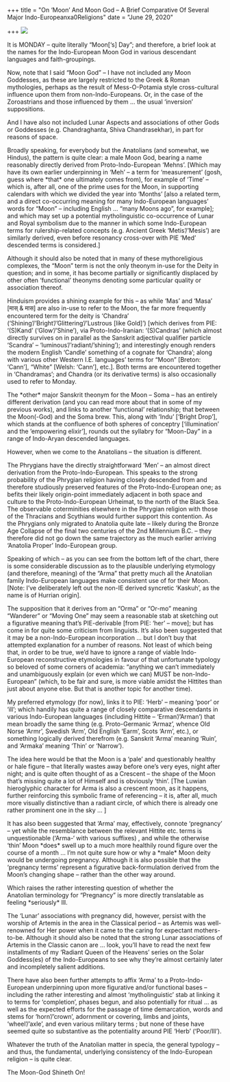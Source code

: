 +++
title = "On ‘Moon’ And Moon God – A Brief Comparative Of Several Major Indo-Europeanxa0Religions"
date = "June 29, 2020"

+++
![](https://aryaakasha.files.wordpress.com/2020/06/moon-god-chart.png?w=750)

It is MONDAY – quite literally “Moon\[‘s\] Day”; and therefore, a brief
look at the names for the Indo-European Moon God in various descendant
languages and faith-groupings.

Now, note that I said “Moon God” – I have not included any Moon
Goddesses, as these are largely restricted to the Greek & Roman
mythologies, perhaps as the result of Mess-O-Potamia style
cross-cultural influence upon them from non-Indo-Europeans. Or, in the
case of the Zoroastrians and those influenced by them … the usual
‘inversion’ suppositions.

And I have also not included Lunar Aspects and associations of other
Gods or Goddesses (e.g. Chandraghanta, Shiva Chandrasekhar), in part for
reasons of space.

Broadly speaking, for everybody but the Anatolians (and somewhat, we
Hindus), the pattern is quite clear: a male Moon God, bearing a name
reasonably directly derived from Proto-Indo-European ‘Mehns’. \[Which
may have its own earlier underpinning in ‘Meh’ – a term for
‘measurement’ (gosh, guess where \*that\* one ultimately comes from),
for example of ‘Time’ – which is, after all, one of the prime uses for
the Moon, in supporting calendars with which we divided the year into
‘Months’ \[also a related term, and a direct co-occurring meaning for
many Indo-European languages’ words for “Moon” – including English …
“many Moons ago”, for example\]; and which may set up a potential
mytholinguistic co-occurrence of Lunar and Royal symbolism due to the
manner in which some Indo-European terms for rulership-related concepts
(e.g. Ancient Greek ‘Metis’/’Mesis’) are similarly derived, even before
resonancy cross-over with PIE ‘Med’ descended terms is considered.\]

Although it should also be noted that in many of these mythoreligious
complexes, the “Moon” term is not the only theonym in-use for the Deity
in question; and in some, it has become partially or significantly
displaced by other often ‘functional’ theonyms denoting some particular
quality or association thereof.

Hinduism provides a shining example for this – as while ‘Mas’ and ‘Masa’
\[मास् & मास\] are also in-use to refer to the Moon, the far more
frequently encountered term for the deity is ‘Chandra’
(‘Shining’/’Bright’/’Glittering’/’Lustrous \[like Gold\]’) \[which
derives from PIE: ‘(S)Kand’ (‘Glow’/’Shine’), via Proto-Indo-Iranian:
‘(S)Candras’ (which almost directly survives on in parallel as the
Sanskrit adjectival qualifier particle ‘Scandra’ –
‘luminous’/’radiant/’shining’); and interestingly enough renders the
modern English ‘Candle’ something of a cognate for ‘Chandra’; along with
various other Western I.E. languages’ terms for “Moon” \[Breton:
‘Cann’\], “White” \[Welsh: ‘Cann’\], etc.\]. Both terms are encountered
together in ‘Chandramas’; and Chandra (or its derivative terms) is also
occasionally used to refer to Monday.

The \*other\* major Sanskrit theonym for the Moon – Soma – has an
entirely different derivation (and you can read more about that in some
of my previous works), and links to another ‘functional’ relationship;
that between the Moon(-God) and the Soma brew. This, along with ‘Indu’
\[‘Bright Drop’\], which stands at the confluence of both spheres of
conceptry \[‘illumination’ and the ’empowering elixir’\], rounds out the
syllabry for “Moon-Day” in a range of Indo-Aryan descended languages.

However, when we come to the Anatolians – the situation is different.

The Phrygians have the directly straightforward ‘Men’ – an almost direct
derivation from the Proto-Indo-European. This speaks to the strong
probability of the Phrygian religion having closely descended from and
therefore studiously preserved features of the Proto-Indo-European one;
as befits their likely origin-point immediately adjacent in both space
and culture to the Proto-Indo-European Urheimat, to the north of the
Black Sea. The observable coterminities elsewhere in the Phrygian
religion with those of the Thracians and Scythians would further support
this contention. As the Phrygians only migrated to Anatolia quite late –
likely during the Bronze Age Collapse of the final two centuries of the
2nd Millennium B.C. – they therefore did not go down the same trajectory
as the much earlier arriving ‘Anatolia Proper’ Indo-European group.

Speaking of which – as you can see from the bottom left of the chart,
there is some considerable discussion as to the plausible underlying
etymology (and therefore, meaning) of the “Arma” that pretty much all
the Anatolian family Indo-European languages make consistent use of for
their Moon. \[Note: I’ve deliberately left out the non-IE derived
syncretic ‘Kaskuh’, as the name is of Hurrian origin\].

The supposition that it derives from an “Orma” or “Or-mo” meaning
“Wanderer” or “Moving One” may seem a reasonable stab at sketching out a
figurative meaning that’s PIE-derivable \[from PIE: ‘her’ – move\]; but
has come in for quite some criticism from linguists. It’s also been
suggested that it may be a non-Indo-European incorporation … but I don’t
buy that attempted explanation for a number of reasons. Not least of
which being that, in order to be true, we’d have to ignore a range of
viable Indo-European reconstructive etymologies in favour of that
unfortunate typology so beloved of some corners of academia: “anything
we can’t immediately and unambiguously explain (or even which we can)
MUST be non-Indo-European” (which, to be fair and sure, is more viable
amidst the Hittites than just about anyone else. But that is another
topic for another time).

My preferred etymology (for now), links it to PIE: ‘Herb’ – meaning
‘poor’ or ‘ill’; which handily has quite a range of closely comparative
descendants in various Indo-European languages (including Hittite –
‘Erman’/’Arman’) that mean broadly the same thing (e.g. Proto-Germanic
‘Armaz’, whence Old Norse ‘Armr’, Swedish ‘Arm’, Old English ‘Earm’,
Scots ‘Arm’, etc.), or something logically derived therefrom (e.g.
Sanskrit ‘Arma’ meaning ‘Ruin’, and ‘Armaka’ meaning ‘Thin’ or
‘Narrow’).

The idea here would be that the Moon is a ‘pale’ and questionably
healthy or hale figure – that literally wastes away before one’s very
eyes, night after night; and is quite often thought of as a Crescent –
the shape of the Moon that’s missing quite a lot of Himself and is
obviously ‘thin’. \[The Luwian hieroglyphic character for Arma is also a
crescent moon, as it happens, further reinforcing this symbolic frame of
referencing – it is, after all, much more visually distinctive than a
radiant circle, of which there is already one rather prominent one in
the sky … \]

It has also been suggested that ‘Arma’ may, effectively, connote
‘pregnancy’ – yet while the resemblance between the relevant Hittite
etc. terms is unquestionable (‘Arma-‘ with various suffixes) , and while
the otherwise ‘thin’ Moon \*does\* swell up to a much more healthily
round figure over the course of a month … I’m not quite sure how or why
a \*male\* Moon deity would be undergoing pregnancy. Although it is also
possible that the ‘pregnancy terms’ represent a figurative
back-formulation derived from the Moon’s changing shape – rather than
the other way around.

Which raises the rather interesting question of whether the  
Anatolian terminology for “Pregnancy” is more directly translatable as
feeling \*seriously\* Ill.

The ‘Lunar’ associations with pregnancy did, however, persist with the
worship of Artemis in the area in the Classical period – as Artemis was
well-renowned for Her power when it came to the caring for expectant
mothers-to-be. Although it should also be noted that the strong Lunar
associations of Artemis in the Classic canon are … look, you’ll have to
read the next few installments of my ‘Radiant Queen of the Heavens’
series on the Solar Goddess(es) of the Indo-Europeans to see why they’re
almost certainly later and incompletely salient additions.

There have also been further attempts to affix ‘Arma’ to a
Proto-Indo-European underpinning upon more figurative and/or functional
bases – including the rather interesting and almost ‘mytholinguistic’
stab at linking it to terms for ‘completion’, phases begun, and also
potentially for ritual … as well as the expected efforts for the passage
of time demarcation, words and stems for ‘horn’/’crown’, adornment or
covering, limbs and joints, ‘wheel’/’axle’, and even various military
terms ; but none of these have seemed quite so substantive as the
potentiality around PIE ‘Herb’ (‘Poor/Ill’).

Whatever the truth of the Anatolian matter in specia, the general
typology – and thus, the fundamental, underlying consistency of the
Indo-European religion – is quite clear.

The Moon-God Shineth On!
